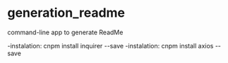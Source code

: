 # generation_readme
command-line app to generate ReadMe

-instalation: cnpm install inquirer --save
-instalation: cnpm install axios --save
